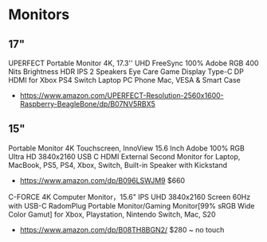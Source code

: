 # Monitors

## 17" 

UPERFECT Portable Monitor 4K, 17.3'' UHD FreeSync 100% Adobe RGB 400 Nits Brightness HDR IPS 2 Speakers Eye Care Game Display Type-C DP HDMI for Xbox PS4 Switch Laptop PC Phone Mac, VESA & Smart Case
* https://www.amazon.com/UPERFECT-Resolution-2560x1600-Raspberry-BeagleBone/dp/B07NV5RBX5

## 15"

Portable Monitor 4K Touchscreen, InnoView 15.6 Inch Adobe 100% RGB Ultra HD 3840x2160 USB C HDMI External Second Monitor for Laptop, MacBook, PS5, PS4, Xbox, Switch, Built-in Speaker with Kickstand
* https://www.amazon.com/dp/B096LSWJM9 $660

C-FORCE 4K Computer Monitor，15.6" IPS UHD 3840x2160 Screen 60Hz with USB-C RadomPlug Portable Monitor/Gaming Monitor[99% sRGB Wide Color Gamut] for Xbox, Playstation, Nintendo Switch, Mac, S20
* https://www.amazon.com/dp/B08TH8BGN2/ $280 ~ no touch